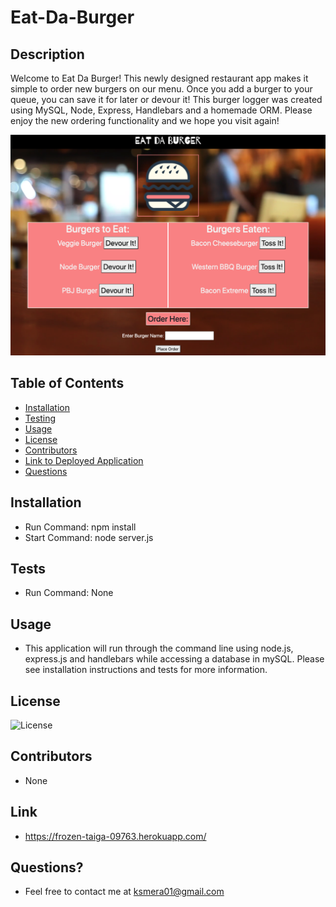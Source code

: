 # Eat-Da-Burger

## Description

  Welcome to Eat Da Burger! This newly designed restaurant app makes it simple to order new burgers on our menu. Once you add a burger to your queue, you can save it for later or devour it! This burger logger was created using MySQL, Node, Express, Handlebars and a homemade ORM. Please enjoy the new ordering functionality and we hope you visit again!

  ![image description](./images/eatdaburger.png)

  ## Table of Contents
  
  - [Installation](#installation)
  - [Testing](#tests)
  - [Usage](#usage)
  - [License](#license)
  - [Contributors](#contributors)
  - [Link to Deployed Application](#link)
  - [Questions](#questions)

  ## Installation

  - Run Command: npm install
  - Start Command: node server.js

  ## Tests
  
  - Run Command: None

  ## Usage

  - This application will run through the command line using node.js, express.js and handlebars while accessing a database in mySQL. Please see installation instructions and tests for more information.

  ## License

  ![License](https://img.shields.io/badge/License-MIT-orange.svg)

  ## Contributors

  - None

  ## Link

  - https://frozen-taiga-09763.herokuapp.com/

  ## Questions? 
  
  - Feel free to contact me at ksmera01@gmail.com